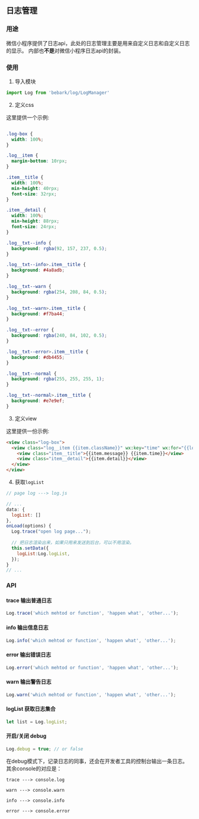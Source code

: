 ## 日志管理

### 用途

微信小程序提供了日志api，此处的日志管理主要是用来自定义日志和自定义日志的显示。
内部也**不是**对微信小程序日志api的封装。

### 使用

1. 导入模块

```js
import Log from 'bebark/log/LogManager'
```

2. 定义css
  
这里提供一个示例:

```css

.log-box {
  width: 100%;
}

.log__item {
  margin-bottom: 10rpx;
}

.item__title {
  width: 100%;
  min-height: 40rpx;
  font-size: 32rpx;
}

.item__detail {
  width: 100%;
  min-height: 88rpx;
  font-size: 24rpx;
}

.log__txt--info {
  background: rgba(92, 157, 237, 0.5);
}

.log__txt--info>.item__title {
  background: #4a8adb;
}

.log__txt--warn {
  background: rgba(254, 208, 84, 0.5);
}

.log__txt--warn>.item__title {
  background: #f7ba44;
}

.log__txt--error {
  background: rgba(240, 84, 102, 0.5);
}

.log__txt--error>.item__title {
  background: #db4455;
}

.log__txt--normal {
  background: rgba(255, 255, 255, 1);
}

.log__txt--normal>.item__title {
  background: #e7e9ef;
}

```

3. 定义view

这里提供一份示例:

```html
<view class="log-box">
  <view class="log__item {{item.className}}" wx:key="time" wx:for="{{logList}}">
    <view class="item__title">{{item.message}} {{item.time}}</view>
    <view class="item__detail">{{item.detail}}</view>
  </view>
</view>
```

4. 获取`logList`

```js
// page log ---> log.js

// ...
data: {
  logList: []
},
onLoad(options) {
  Log.trace("open log page...");
  
  // 把日志渲染出来，如果只用来发送到后台，可以不用渲染。
  this.setData({
    logList:Log.logList,
  });
}
// ...
```

### API

#### trace 输出普通日志

```js
Log.trace('which mehtod or function', 'happen what', 'other...');

```

#### info 输出信息日志

```js
Log.info('which mehtod or function', 'happen what', 'other...');

```

#### error 输出错误日志

```js
Log.error('which mehtod or function', 'happen what', 'other...');

```

#### warn 输出警告日志

```js
Log.warn('which mehtod or function', 'happen what', 'other...');

```

#### logList 获取日志集合

```js
let list = Log.logList;
```

#### 开启/关闭 debug

```js
Log.debug = true; // or false
```

在debug模式下，记录日志的同事，还会在开发者工具的控制台输出一条日志。其余console的对应是：

```
trace ---> console.log

warn ---> console.warn

info ---> console.info

error ---> console.error

```
